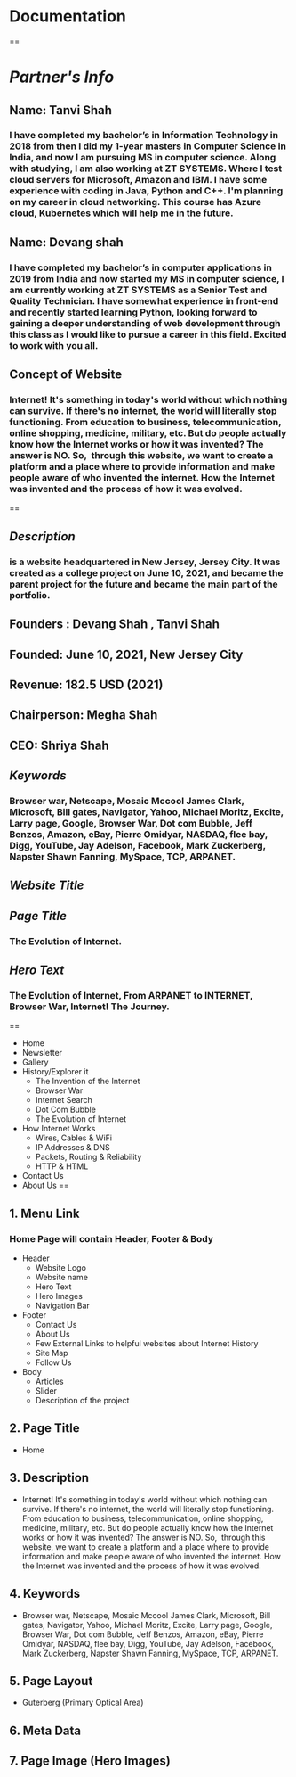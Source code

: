 # **Documentation**
==

# **_Partner's Info_**

## **Name: Tanvi Shah**
### I have completed my bachelor’s in Information Technology in 2018 from then I did my 1-year masters in Computer Science in India, and now I am pursuing MS in computer science. Along with studying, I am also working at ZT SYSTEMS. Where I test cloud servers for Microsoft, Amazon and IBM. I have some experience with coding in Java, Python and C++. I'm planning on my career in cloud networking. This course has Azure cloud, Kubernetes which will help me in the future. 

## **Name: Devang shah**
### I have completed my bachelor’s in computer applications in 2019 from India and now started my MS in computer science, I am currently working at ZT SYSTEMS as a Senior Test and Quality Technician. I have somewhat experience in front-end and recently started learning Python, looking forward to gaining a deeper understanding of web development through this class as I would like to pursue a career in this field. Excited to work with you all.



## Concept of Website
### Internet! It's something in today's world without which nothing can survive. If there's no internet, the world will literally stop functioning. From education to business, telecommunication, online shopping, medicine, military, etc. But do people actually know how the Internet works or how it was invented? The answer is NO. So,  through this website, we want to create a platform and a place where to provide information and make people aware of who invented the internet. How the Internet was invented and the process of how it was evolved.
==


## *Description*
### is a website headquartered in New Jersey, Jersey City. It was created as a college project on June 10, 2021, and became the parent project for the future and became the main part of the portfolio.
## Founders : Devang Shah , Tanvi Shah
## Founded: June 10, 2021, New Jersey City
## Revenue: 182.5 USD (2021)
## Chairperson: Megha Shah
## CEO: Shriya Shah

## *Keywords*
### Browser war, Netscape,  Mosaic Mccool James Clark, Microsoft, Bill gates, Navigator, Yahoo, Michael Moritz, Excite, Larry page, Google, Browser War, Dot com Bubble, Jeff Benzos, Amazon, eBay, Pierre Omidyar, NASDAQ, flee bay, Digg, YouTube, Jay Adelson, Facebook, Mark Zuckerberg, Napster Shawn Fanning, MySpace, TCP, ARPANET.

## *Website Title*
###

## *Page Title*
### The Evolution of Internet.

## *Hero Text*
### The Evolution of Internet, From ARPANET to INTERNET, Browser War, Internet! The Journey.
==



* Home
* Newsletter
* Gallery
* History/Explorer it
  * The Invention of the Internet
  * Browser War
  * Internet Search
  * Dot Com Bubble
  * The Evolution of Internet
* How Internet Works
  * Wires, Cables & WiFi
  * IP Addresses & DNS
  * Packets, Routing & Reliability
  * HTTP & HTML
* Contact Us
* About Us 
==

## 1. Menu Link

### Home Page will contain Header, Footer & Body

* Header
  * Website Logo
  * Website name
  * Hero Text
  * Hero Images
  * Navigation Bar
* Footer
  * Contact Us
  * About Us
  * Few External Links to helpful websites about Internet History
  * Site Map
  * Follow Us
* Body
  * Articles
  * Slider
  * Description of the project
  
## 2. Page Title
* Home

## 3. Description
* Internet! It's something in today's world without which nothing can survive. If there's no internet, the world will literally stop functioning. From education to business, telecommunication, online shopping, medicine, military, etc. But do people actually know how the Internet works or how it was invented? The answer is NO. So,  through this website, we want to create a platform and a place where to provide information and make people aware of who invented the internet. How the Internet was invented and the process of how it was evolved.

## 4. Keywords
* Browser war, Netscape,  Mosaic Mccool James Clark, Microsoft, Bill gates, Navigator, Yahoo, Michael Moritz, Excite, Larry page, Google, Browser War, Dot com Bubble, Jeff Benzos, Amazon, eBay, Pierre Omidyar, NASDAQ, flee bay, Digg, YouTube, Jay Adelson, Facebook, Mark Zuckerberg, Napster Shawn Fanning, MySpace, TCP, ARPANET.

## 5. Page Layout
* Guterberg (Primary Optical Area)

## 6. Meta Data

## 7. Page Image (Hero Images)


